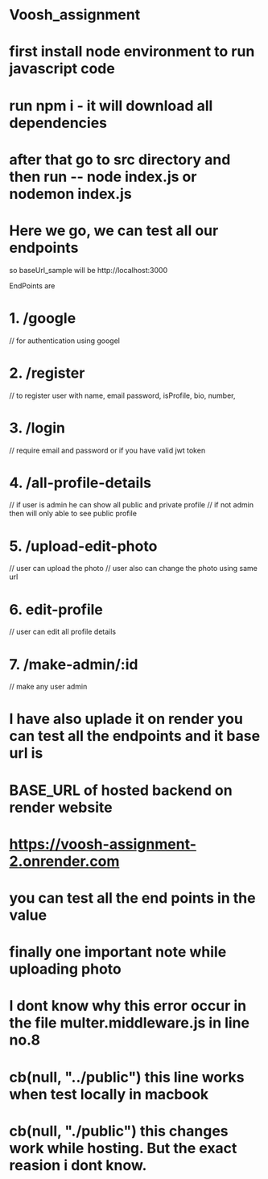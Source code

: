 # Voosh_assignment
# first install node environment to run javascript code
# run npm i      - it will download all dependencies
# after that go to src directory and then run -- node index.js  or nodemon index.js
# Here we go, we can test all our endpoints




so baseUrl_sample will be  http://localhost:3000

EndPoints are

# 1. /google
// for authentication using googel

# 2. /register
//  to register user with name, email password, isProfile, bio, number,

# 3.  /login
// require email and password  or if you have valid jwt token

# 4.  /all-profile-details
// if user is admin he can show all public and private profile
// if not admin then will only able to see public profile

# 5.  /upload-edit-photo
// user can upload the photo
// user also can change the photo using same url

# 6.  edit-profile
// user can edit all profile details 

# 7. /make-admin/:id
// make any user admin


# I have also uplade it on render you can test all the endpoints and it base url is 
# BASE_URL of hosted backend on render website
# https://voosh-assignment-2.onrender.com
# you can test all the end points in the value


# finally one important note while uploading photo
# I dont know why this error occur in the file  multer.middleware.js  in line no.8
# cb(null, "../public") this line works when test locally in macbook
# cb(null, "./public") this changes work while hosting. But the exact reasion i dont know.


